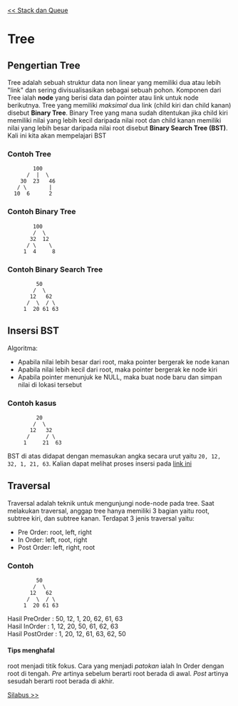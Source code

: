 [<< Stack dan Queue](2-StackQueue.md)

# Tree

## Pengertian Tree

Tree adalah sebuah struktur data non linear yang memiliki dua atau lebih "link" dan sering divisualisasikan sebagai sebuah pohon.
Komponen dari Tree ialah **node** yang berisi data dan pointer atau link untuk node berikutnya.
Tree yang memiliki _maksimal_ dua link (child kiri dan child kanan) disebut **Binary Tree**. 
Binary Tree yang mana sudah ditentukan jika child kiri memiliki nilai yang lebih kecil daripada nilai root
dan child kanan memiliki nilai yang lebih besar daripada nilai root disebut **Binary Search Tree (BST)**. Kali ini kita akan mempelajari BST

### Contoh Tree
```
        100
      /  |  \
    30  23   46
   / \       |
  10  6      2 
```
### Contoh Binary Tree
```
        100
        /  \
       32  12
      / \    \
     1  4     8
```
### Contoh Binary Search Tree
```
         50
        /  \
       12   62
      /  \  / \ 
     1  20 61 63 
```

## Insersi BST
Algoritma:
- Apabila nilai lebih besar dari root, maka pointer bergerak ke node kanan
- Apabila nilai lebih kecil dari root, maka pointer bergerak ke node kiri
- Apabila pointer menunjuk ke NULL, maka buat node baru dan simpan nilai di lokasi tersebut

### Contoh kasus
```
         20
        /  \
       12   32
      /     / \ 
     1     21  63 
```
BST di atas didapat dengan memasukan angka secara urut yaitu ``20, 12, 32, 1, 21, 63``.
Kalian dapat melihat proses insersi pada [link ini](https://www.cs.usfca.edu/~galles/visualization/BST.html)

## Traversal
Traversal adalah teknik untuk mengunjungi node-node pada tree. Saat melakukan traversal, anggap tree hanya memiliki 3 bagian yaitu root, subtree kiri, dan subtree kanan. 
Terdapat 3 jenis traversal yaitu:
- Pre Order: root, left, right
- In Order: left, root, right
- Post Order: left, right, root

### Contoh 
```
         50
        /  \
       12   62
      /  \  / \ 
     1  20 61 63 
```
Hasil PreOrder  : 50, 12, 1, 20, 62, 61, 63 \
Hasil InOrder   : 1, 12, 20, 50, 61, 62, 63 \
Hasil PostOrder : 1, 20, 12, 61, 63, 62, 50

#### Tips menghafal
root menjadi titik fokus. Cara yang menjadi _patokan_ ialah In Order dengan root di tengah.
_Pre_ artinya sebelum berarti root berada di awal.
_Post_ artinya sesudah berarti root berada di akhir.

[Silabus >>](../silabus.md)

